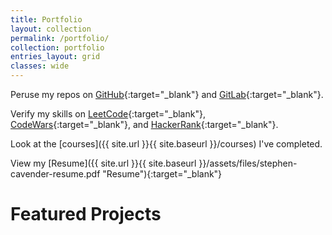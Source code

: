 ```yaml
---
title: Portfolio
layout: collection
permalink: /portfolio/
collection: portfolio
entries_layout: grid
classes: wide
---
```


Peruse my repos on [GitHub](https://github.com/StephenCavender){:target="_blank"} and [GitLab](https://gitlab.com/stephen.cavender){:target="_blank"}.

Verify my skills on [LeetCode](https://leetcode.com/stephencavender/){:target="_blank"}, [CodeWars](https://www.codewars.com/users/StephenCavender){:target="_blank"}, and [HackerRank](https://www.hackerrank.com/stephen_cavender){:target="_blank"}.

Look at the [courses]({{ site.url }}{{ site.baseurl }}/courses) I've completed.

View my [Resume]({{ site.url }}{{ site.baseurl }}/assets/files/stephen-cavender-resume.pdf "Resume"){:target="_blank"}

# Featured Projects